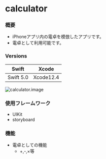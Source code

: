 # calculator

### 概要
- iPhoneアプリ内の電卓を模倣したアプリです。
- 電卓として利用可能です。

### Versions
Swift | Xcode
-|-
Swift 5.0 | Xcode12.4

![calculator.image](https://user-images.githubusercontent.com/98800328/152930300-0ca3277d-71fc-43a4-a0eb-47048af511ab.png)

### 使用フレームワーク
- UIKit
- storyboard

### 機能
- 電卓としての機能
  - +,-,×等
